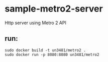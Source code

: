 # sample-metro2-server
Http server using Metro 2 API

## run:
```
sudo docker build -t un3481/metro2 .
sudo docker run -p 8080:8080 un3481/metro2
```